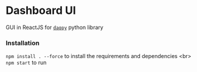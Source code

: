 # Dashboard UI

GUI in ReactJS for [`daqpy`]() python library   

### Installation

```npm install . --force``` to install the requirements and dependencies <br\>
```npm start``` to run





